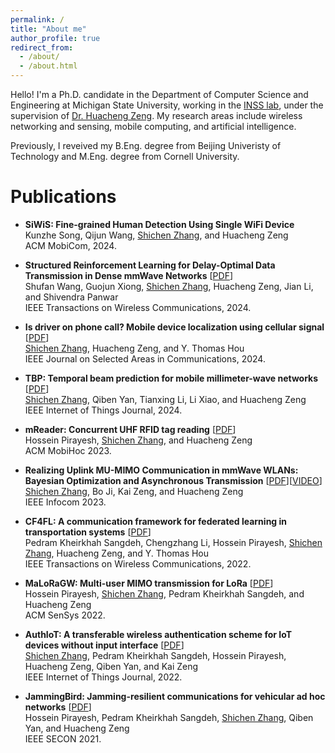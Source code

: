 ```yaml
---
permalink: /
title: "About me"
author_profile: true
redirect_from: 
  - /about/
  - /about.html
---
```


Hello! I'm a Ph.D. candidate in the Department of Computer Science and Engineering at Michigan State University, working in the [INSS lab](https://inss.egr.msu.edu), under the supervision of [Dr. Huacheng Zeng](https://inss.egr.msu.edu/team.html). My research areas include wireless networking and sensing, mobile computing, and artificial intelligence.  

Previously, I reveived my B.Eng. degree from Beijing Univeristy of Technology and M.Eng. degree from Cornell University. 

Publications 
======
* **SiWiS: Fine-grained Human Detection Using Single WiFi Device**   
Kunzhe Song, Qijun Wang, <ins>Shichen Zhang</ins>, and Huacheng Zeng   
ACM MobiCom, 2024.   

* **Structured Reinforcement Learning for Delay-Optimal Data Transmission in Dense mmWave
Networks** \[[PDF](/files/RL_Dense_mmWave_IEEE_TWC_2024.pdf)\]   
Shufan Wang, Guojun Xiong, <ins>Shichen Zhang</ins>, Huacheng Zeng, Jian Li, and Shivendra Panwar  
IEEE Transactions on Wireless Communications, 2024. 

* **Is driver on phone call? Mobile device localization using cellular signal** \[[PDF](/files/Shichen24_JSAC_PhoLoc.pdf)\]   
<ins>Shichen Zhang</ins>, Huacheng Zeng, and Y. Thomas Hou  
IEEE Journal on Selected Areas in Communications, 2024.  

* **TBP: Temporal beam prediction for mobile millimeter-wave networks** \[[PDF](/files/tbp_shichen2024.pdf)\]       
<ins>Shichen Zhang</ins>, Qiben Yan, Tianxing Li, Li Xiao, and Huacheng Zeng  
IEEE Internet of Things Journal, 2024.  

* **mReader: Concurrent UHF RFID tag reading** \[[PDF](/files/mreader2023.pdf)\]   
Hossein Pirayesh, <ins>Shichen Zhang</ins>, and Huacheng Zeng  
ACM MobiHoc 2023.  

* **Realizing Uplink MU-MIMO Communication in mmWave WLANs: Bayesian Optimization and Asynchronous Transmission** \[[PDF](/files/shichen23_beamforming_infocom.pdf)\]\[[VIDEO](https://youtu.be/Q2Bk7i6O5mg?si=VcKf3Wqf6PIlwBTb)\]    
<ins>Shichen Zhang</ins>, Bo Ji, Kai Zeng, and Huacheng Zeng  
IEEE Infocom 2023.  

* **CF4FL: A communication framework for federated learning in transportation systems** \[[PDF](/files/Pedram22_TWC_CF4FL.pdf)\]  
Pedram Kheirkhah Sangdeh, Chengzhang Li, Hossein Pirayesh, <ins>Shichen Zhang</ins>, Huacheng Zeng, and Y. Thomas Hou  
IEEE Transactions on Wireless Communications, 2022.  

* **MaLoRaGW: Multi-user MIMO transmission for LoRa** \[[PDF](/files/Hossein22_Sensys_MaLoRaGW.pdf)\]  
Hossein Pirayesh, <ins>Shichen Zhang</ins>, Pedram Kheirkhah Sangdeh, and Huacheng Zeng  
ACM SenSys 2022.  

* **AuthIoT: A transferable wireless authentication scheme for IoT devices without input interface** \[[PDF](/files/Shichen22_JIoT_AuthIoT.pdf)\]  
<ins>Shichen Zhang</ins>, Pedram Kheirkhah Sangdeh, Hossein Pirayesh, Huacheng Zeng, Qiben Yan, and Kai Zeng  
IEEE Internet of Things Journal, 2022.  

* **JammingBird: Jamming-resilient communications for vehicular ad hoc networks** \[[PDF](/files/Hossein_JammingBird.pdf)\]  
Hossein Pirayesh, Pedram Kheirkhah Sangdeh, <ins>Shichen Zhang</ins>, Qiben Yan, and Huacheng Zeng  
IEEE SECON 2021.  



